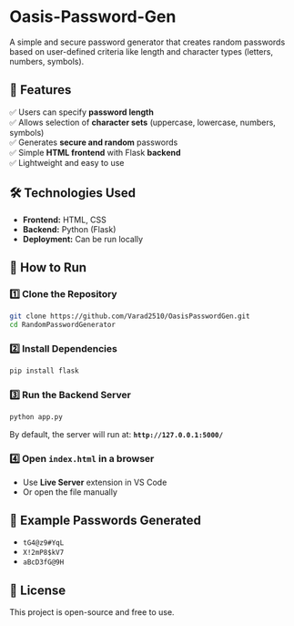 # Oasis-Password-Gen
A simple and secure password generator that creates random passwords based on user-defined criteria like length and character types (letters, numbers, symbols).  

## 📌 Features  
✅ Users can specify **password length**  
✅ Allows selection of **character sets** (uppercase, lowercase, numbers, symbols)  
✅ Generates **secure and random** passwords  
✅ Simple **HTML frontend** with Flask **backend**  
✅ Lightweight and easy to use  

## 🛠️ Technologies Used  
- **Frontend:** HTML, CSS  
- **Backend:** Python (Flask)  
- **Deployment:** Can be run locally  

## 🚀 How to Run  

### 1️⃣ Clone the Repository  
```sh
git clone https://github.com/Varad2510/OasisPasswordGen.git
cd RandomPasswordGenerator
```

### 2️⃣ Install Dependencies  
```sh
pip install flask
```

### 3️⃣ Run the Backend Server  
```sh
python app.py
```
By default, the server will run at: **`http://127.0.0.1:5000/`**  

### 4️⃣ Open `index.html` in a browser  
- Use **Live Server** extension in VS Code  
- Or open the file manually  

## 🔢 Example Passwords Generated  
- `tG4@z9#YqL`  
- `X!2mP8$kV7`  
- `aBcD3fG@9H`  

## 📝 License  
This project is open-source and free to use.  
